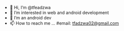 - 👋 Hi, I’m @tfeadzwa
- 👀 I’m interested in web and android development
- 🌱 I’m an android dev
- 📫 How to reach me ... 
             #email: tfadzwa02@gmail.com
